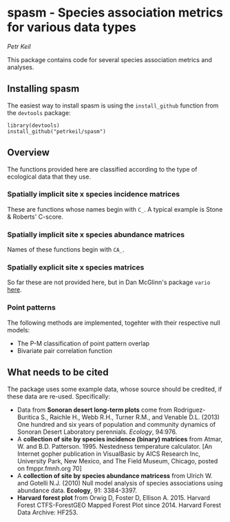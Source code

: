 # spasm - **Sp**ecies **as**sociation **m**etrics for various data types

*Petr Keil*

This package contains code for several species association metrics and analyses.

## Installing spasm

The easiest way to install spasm is using the ```install_github``` function from
the ```devtools``` package:

```{r}
library(devtools)
install_github("petrkeil/spasm")
```

## Overview

The functions provided here are classified according to the type of ecological
data that they use. 

### Spatially implicit site x species incidence matrices

These are functions whose names begin with ```C_```. A typical example is Stone & Roberts'
C-score.

### Spatially implicit site x species abundance matrices

Names of these functions begin with ```CA_```.

### Spatially explicit site x species matrices

So far these are not provided here, but in Dan McGlinn's package ```vario``` [here](https://github.com/dmcglinn/vario).

### Point patterns

The following methods are implemented, togehter with their respective null models:

- The P-M classification of point pattern overlap
- Bivariate pair correlation function 


## What needs to be cited

The package uses some example data, whose source should be credited, if these data are re-used. Specifically:

- Data from **Sonoran desert long-term plots** come from Rodriguez-Buritica S., Raichle H., Webb R.H., Turner R.M., and Venable D.L. (2013) One hundred and six years of population and community dynamics of Sonoran Desert Laboratory perennials. *Ecology*, 94:976.
- A **collection of site by species incidence (binary) matrices** from Atmar, W. and B.D. Patterson. 1995. Nestedness temperature calculator. [An Internet gopher publication in VisualBasic by AICS Research Inc, University Park, New Mexico, and The Field Museum, Chicago, posted on fmppr.fmnh.org 70]
- A **collection of site by species abundance matricess** from Ulrich W. and Gotelli N.J. (2010) Null model analysis of species associations using abundance data. **Ecology**, 91: 3384-3397.
- **Harvard forest plot** from Orwig D, Foster D, Ellison A. 2015. Harvard Forest CTFS-ForestGEO Mapped Forest Plot since 2014. Harvard Forest Data Archive: HF253.

